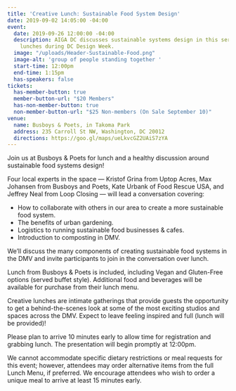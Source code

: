 ```yaml
---
title: 'Creative Lunch: Sustainable Food System Design'
date: 2019-09-02 14:05:00 -04:00
event:
  date: 2019-09-26 12:00:00 -04:00
  description: AIGA DC discusses sustainable systems design in this series of creative
    lunches during DC Design Week.
  image: "/uploads/Header-Sustainable-Food.png"
  image-alt: 'group of people standing together '
  start-time: 12:00pm
  end-time: 1:15pm
  has-speakers: false
tickets:
  has-member-button: true
  member-button-url: "$20 Members"
  has-non-member-button: true
  non-member-button-url: "$25 Non-members (On Sale September 10)"
venue:
  name: Busboys & Poets, in Takoma Park
  address: 235 Carroll St NW, Washington, DC 20012
  directions: https://goo.gl/maps/ueLkvcGZ2UAiS7zYA
---
```


Join us at Busboys & Poets for lunch and a healthy discussion around sustainable food systems design! 

Four local experts in the space — Kristof Grina from Uptop Acres, Max Johansen from Busboys and Poets, Kate Urbank of Food Rescue USA, and Jeffrey Neal from Loop Closing — will lead a conversation covering:
* How to collaborate with others in our area to create a more sustainable food system.
* The benefits of urban gardening. 
* Logistics to running sustainable food businesses & cafes.
* Introduction to composting in DMV.

We’ll discuss the many components of creating sustainable food systems in the DMV and invite participants to join in the conversation over lunch. 

Lunch from Busboys & Poets is included, including Vegan and Gluten-Free options (served buffet style). Additional food and beverages will be available for purchase from their lunch menu.

Creative lunches are intimate gatherings that provide guests the opportunity to get a behind-the-scenes look at some of the most exciting studios and spaces across the DMV. Expect to leave feeling inspired and full (lunch will be provided)!

Please plan to arrive 10 minutes early to allow time for registration and grabbing lunch. The presentation will begin promptly at 12:00pm.

We cannot accommodate specific dietary restrictions or meal requests for this event; however, attendees may order alternative items from the full Lunch Menu, if preferred. We encourage attendees who wish to order a unique meal to arrive at least 15 minutes early. 